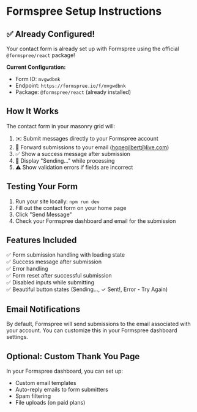 # Formspree Setup Instructions

## ✅ Already Configured!

Your contact form is already set up with Formspree using the official `@formspree/react` package!

**Current Configuration:**
- Form ID: `mvgwdbnk`
- Endpoint: `https://formspree.io/f/mvgwdbnk`
- Package: `@formspree/react` (already installed)

## How It Works

The contact form in your masonry grid will:
1. ✉️ Submit messages directly to your Formspree account
2. 📧 Forward submissions to your email (hopegilbert@live.com)
3. ✅ Show a success message after submission
4. 🔄 Display "Sending..." while processing
5. ⚠️ Show validation errors if fields are incorrect

## Testing Your Form

1. Run your site locally: `npm run dev`
2. Fill out the contact form on your home page
3. Click "Send Message"
4. Check your Formspree dashboard and email for the submission

## Features Included

✅ Form submission handling with loading state  
✅ Success message after submission  
✅ Error handling  
✅ Form reset after successful submission  
✅ Disabled inputs while submitting  
✅ Beautiful button states (Sending..., ✓ Sent!, Error - Try Again)

## Email Notifications

By default, Formspree will send submissions to the email associated with your account. You can customize this in your Formspree dashboard settings.

## Optional: Custom Thank You Page

In your Formspree dashboard, you can set up:
- Custom email templates
- Auto-reply emails to form submitters
- Spam filtering
- File uploads (on paid plans)

